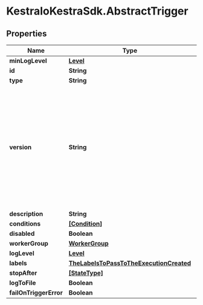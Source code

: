 # KestraIoKestraSdk.AbstractTrigger

## Properties

Name | Type | Description | Notes
------------ | ------------- | ------------- | -------------
**minLogLevel** | [**Level**](Level.md) |  | [optional] 
**id** | **String** |  | 
**type** | **String** |  | 
**version** | **String** | Defines the version of the plugin to use.  The version must follow the Semantic Versioning (SemVer) specification:   - A single-digit MAJOR version (e.g., &#x60;1&#x60;).   - A MAJOR.MINOR version (e.g., &#x60;1.1&#x60;).   - A MAJOR.MINOR.PATCH version, optionally with any qualifier     (e.g., &#x60;1.1.2&#x60;, &#x60;1.1.0-SNAPSHOT&#x60;).  | [optional] 
**description** | **String** |  | [optional] 
**conditions** | [**[Condition]**](Condition.md) |  | [optional] 
**disabled** | **Boolean** |  | 
**workerGroup** | [**WorkerGroup**](WorkerGroup.md) |  | [optional] 
**logLevel** | [**Level**](Level.md) |  | [optional] 
**labels** | [**TheLabelsToPassToTheExecutionCreated**](TheLabelsToPassToTheExecutionCreated.md) |  | [optional] 
**stopAfter** | [**[StateType]**](StateType.md) |  | [optional] 
**logToFile** | **Boolean** |  | [optional] 
**failOnTriggerError** | **Boolean** |  | [optional] 


